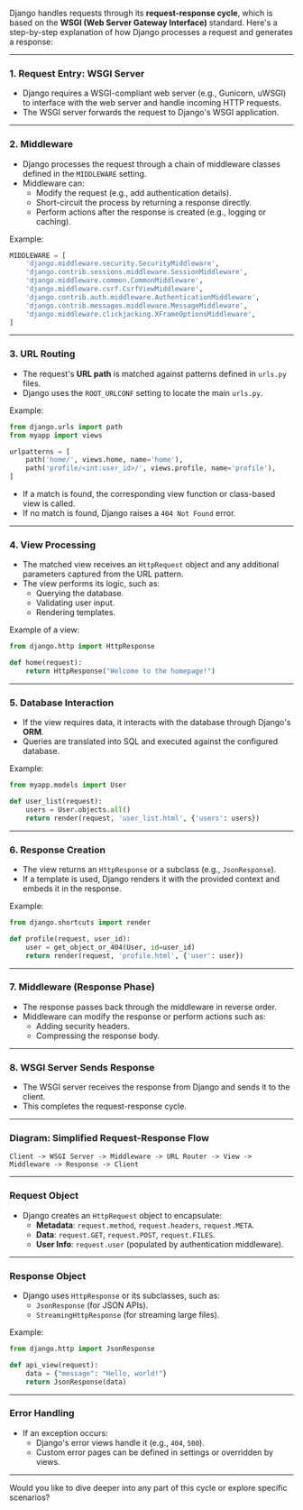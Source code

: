 Django handles requests through its **request-response cycle**, which is based on the **WSGI (Web Server Gateway Interface)** standard. Here's a step-by-step explanation of how Django processes a request and generates a response:

---

### **1. Request Entry: WSGI Server**
- Django requires a WSGI-compliant web server (e.g., Gunicorn, uWSGI) to interface with the web server and handle incoming HTTP requests.
- The WSGI server forwards the request to Django's WSGI application.

---

### **2. Middleware**
- Django processes the request through a chain of middleware classes defined in the `MIDDLEWARE` setting.
- Middleware can:
  - Modify the request (e.g., add authentication details).
  - Short-circuit the process by returning a response directly.
  - Perform actions after the response is created (e.g., logging or caching).

Example:
```python
MIDDLEWARE = [
    'django.middleware.security.SecurityMiddleware',
    'django.contrib.sessions.middleware.SessionMiddleware',
    'django.middleware.common.CommonMiddleware',
    'django.middleware.csrf.CsrfViewMiddleware',
    'django.contrib.auth.middleware.AuthenticationMiddleware',
    'django.contrib.messages.middleware.MessageMiddleware',
    'django.middleware.clickjacking.XFrameOptionsMiddleware',
]
```

---

### **3. URL Routing**
- The request's **URL path** is matched against patterns defined in `urls.py` files.
- Django uses the `ROOT_URLCONF` setting to locate the main `urls.py`.

Example:
```python
from django.urls import path
from myapp import views

urlpatterns = [
    path('home/', views.home, name='home'),
    path('profile/<int:user_id>/', views.profile, name='profile'),
]
```

- If a match is found, the corresponding view function or class-based view is called.
- If no match is found, Django raises a `404 Not Found` error.

---

### **4. View Processing**
- The matched view receives an `HttpRequest` object and any additional parameters captured from the URL pattern.
- The view performs its logic, such as:
  - Querying the database.
  - Validating user input.
  - Rendering templates.

Example of a view:
```python
from django.http import HttpResponse

def home(request):
    return HttpResponse("Welcome to the homepage!")
```

---

### **5. Database Interaction**
- If the view requires data, it interacts with the database through Django's **ORM**.
- Queries are translated into SQL and executed against the configured database.

Example:
```python
from myapp.models import User

def user_list(request):
    users = User.objects.all()
    return render(request, 'user_list.html', {'users': users})
```

---

### **6. Response Creation**
- The view returns an `HttpResponse` or a subclass (e.g., `JsonResponse`).
- If a template is used, Django renders it with the provided context and embeds it in the response.

Example:
```python
from django.shortcuts import render

def profile(request, user_id):
    user = get_object_or_404(User, id=user_id)
    return render(request, 'profile.html', {'user': user})
```

---

### **7. Middleware (Response Phase)**
- The response passes back through the middleware in reverse order.
- Middleware can modify the response or perform actions such as:
  - Adding security headers.
  - Compressing the response body.

---

### **8. WSGI Server Sends Response**
- The WSGI server receives the response from Django and sends it to the client.
- This completes the request-response cycle.

---

### **Diagram: Simplified Request-Response Flow**
```
Client -> WSGI Server -> Middleware -> URL Router -> View -> Middleware -> Response -> Client
```

---

### **Request Object**
- Django creates an `HttpRequest` object to encapsulate:
  - **Metadata**: `request.method`, `request.headers`, `request.META`.
  - **Data**: `request.GET`, `request.POST`, `request.FILES`.
  - **User Info**: `request.user` (populated by authentication middleware).

---

### **Response Object**
- Django uses `HttpResponse` or its subclasses, such as:
  - `JsonResponse` (for JSON APIs).
  - `StreamingHttpResponse` (for streaming large files).

Example:
```python
from django.http import JsonResponse

def api_view(request):
    data = {"message": "Hello, world!"}
    return JsonResponse(data)
```

---

### **Error Handling**
- If an exception occurs:
  - Django's error views handle it (e.g., `404`, `500`).
  - Custom error pages can be defined in settings or overridden by views.

---

Would you like to dive deeper into any part of this cycle or explore specific scenarios?